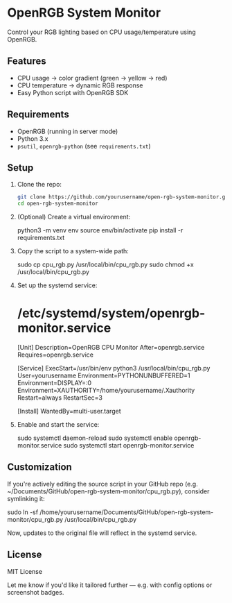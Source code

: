 # OpenRGB System Monitor

Control your RGB lighting based on CPU usage/temperature using OpenRGB.

## Features
- CPU usage → color gradient (green → yellow → red)
- CPU temperature → dynamic RGB response
- Easy Python script with OpenRGB SDK

## Requirements
- OpenRGB (running in server mode)
- Python 3.x
- `psutil`, `openrgb-python` (see `requirements.txt`)

## Setup

1. Clone the repo:

   ```bash
   git clone https://github.com/yourusername/open-rgb-system-monitor.git
   cd open-rgb-system-monitor

2. (Optional) Create a virtual environment:

    python3 -m venv env
    source env/bin/activate
    pip install -r requirements.txt

3. Copy the script to a system-wide path:

    sudo cp cpu_rgb.py /usr/local/bin/cpu_rgb.py
    sudo chmod +x /usr/local/bin/cpu_rgb.py

4. Set up the systemd service:

    # /etc/systemd/system/openrgb-monitor.service
    [Unit]
    Description=OpenRGB CPU Monitor
    After=openrgb.service
    Requires=openrgb.service

    [Service]
    ExecStart=/usr/bin/env python3 /usr/local/bin/cpu_rgb.py
    User=yourusername
    Environment=PYTHONUNBUFFERED=1
    Environment=DISPLAY=:0
    Environment=XAUTHORITY=/home/yourusername/.Xauthority
    Restart=always
    RestartSec=3

    [Install]
    WantedBy=multi-user.target

5. Enable and start the service:

    sudo systemctl daemon-reload
    sudo systemctl enable openrgb-monitor.service
    sudo systemctl start openrgb-monitor.service

## Customization

If you're actively editing the source script in your GitHub repo (e.g. ~/Documents/GitHub/open-rgb-system-monitor/cpu_rgb.py), consider symlinking it:

sudo ln -sf /home/yourusername/Documents/GitHub/open-rgb-system-monitor/cpu_rgb.py /usr/local/bin/cpu_rgb.py

Now, updates to the original file will reflect in the systemd service.

## License

MIT License


Let me know if you'd like it tailored further — e.g. with config options or screenshot badges.